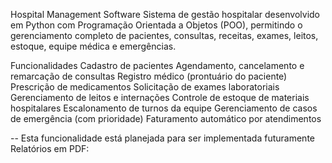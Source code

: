 Hospital Management Software
Sistema de gestão hospitalar desenvolvido em Python com Programação Orientada a Objetos (POO), permitindo o gerenciamento completo de pacientes, consultas, receitas, exames, leitos, estoque, equipe médica e emergências.

Funcionalidades
Cadastro de pacientes
Agendamento, cancelamento e remarcação de consultas
Registro médico (prontuário do paciente)
Prescrição de medicamentos
Solicitação de exames laboratoriais
Gerenciamento de leitos e internações
Controle de estoque de materiais hospitalares
Escalonamento de turnos da equipe
Gerenciamento de casos de emergência (com prioridade)
Faturamento automático por atendimentos

-- Esta funcionalidade está planejada para ser implementada futuramente
Relatórios em PDF:
